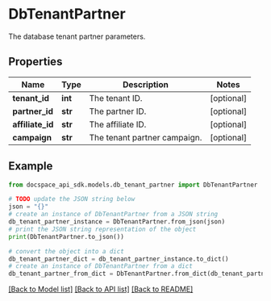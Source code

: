 # DbTenantPartner
The database tenant partner parameters.

## Properties

Name | Type | Description | Notes
------------ | ------------- | ------------- | -------------
**tenant_id** | **int** | The tenant ID. | [optional] 
**partner_id** | **str** | The partner ID. | [optional] 
**affiliate_id** | **str** | The affiliate ID. | [optional] 
**campaign** | **str** | The tenant partner campaign. | [optional] 

## Example

```python
from docspace_api_sdk.models.db_tenant_partner import DbTenantPartner

# TODO update the JSON string below
json = "{}"
# create an instance of DbTenantPartner from a JSON string
db_tenant_partner_instance = DbTenantPartner.from_json(json)
# print the JSON string representation of the object
print(DbTenantPartner.to_json())

# convert the object into a dict
db_tenant_partner_dict = db_tenant_partner_instance.to_dict()
# create an instance of DbTenantPartner from a dict
db_tenant_partner_from_dict = DbTenantPartner.from_dict(db_tenant_partner_dict)
```
[[Back to Model list]](../README.md#documentation-for-models) [[Back to API list]](../README.md#documentation-for-api-endpoints) [[Back to README]](../README.md)


